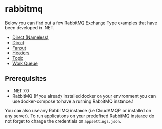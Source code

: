 # rabbitmq

Below you can find out a few RabbitMQ Exchange Type examples that have been developed in .NET.

* [Direct (Nameless)](https://github.com/kapozade/rabbitmq/tree/main/Direct/README.md)
* [Direct](https://github.com/kapozade/rabbitmq/tree/main/DirectWithRouting/README.md)
* [Fanout](https://github.com/kapozade/rabbitmq/tree/main/Fanout/README.md)
* [Headers](https://github.com/kapozade/rabbitmq/tree/main/Headers/README.md)
* [Topic](https://github.com/kapozade/rabbitmq/tree/main/Topic/README.md)
* [Work Queue](https://github.com/kapozade/rabbitmq/tree/main/WorkQueue/README.md)

## Prerequisites
* .NET 7.0
* RabbitMQ (If you already installed docker on your environment you can use [docker-compose](https://github.com/kapozade/dockerfiles/tree/main/rabbitmq) to have a running RabbitMQ instance.)

You can also use any RabbitMQ instance (i.e CloudAMQP, or installed on any server). To run applications on your predefined RabbitMQ instance do not forget to change the credentials on `appsettings.json`.
